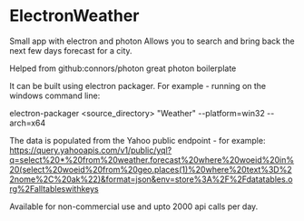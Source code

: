 # ElectronWeather
Small app with electron and photon
Allows you to search and bring back the next few days forecast for a city.

Helped from github:connors/photon great photon boilerplate

It can be built using electron packager. For example - running on the windows command line:

electron-packager <source_directory> "Weather" --platform=win32 --arch=x64

The data is populated from the Yahoo public endpoint - for example:
https://query.yahooapis.com/v1/public/yql?q=select%20*%20from%20weather.forecast%20where%20woeid%20in%20(select%20woeid%20from%20geo.places(1)%20where%20text%3D%22nome%2C%20ak%22)&format=json&env=store%3A%2F%2Fdatatables.org%2Falltableswithkeys

Available for non-commercial use and upto 2000 api calls per day.
